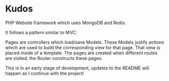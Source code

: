 # Kudos
PHP Website framework which uses MongoDB and Redis. 

It follows a pattern similar to MVC: 

Pages are controllers which load/save Models. These Models justify actions which are used to build the corresponding view 
for that page.
That view is placed inside of a template.
The pages are created when different routes are visited, the Router constructs these pages.

This is in an early stage of development, updates to the README will happen as I continue with the project!
